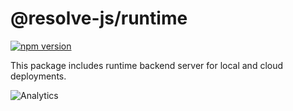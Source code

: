 # **@resolve-js/runtime**

[![npm version](https://badge.fury.io/js/@resolve-js/runtime.svg)](https://badge.fury.io/js/@resolve-js/runtime)

This package includes runtime backend server for local and cloud deployments.

![Analytics](https://ga-beacon.appspot.com/UA-118635726-1/packages-resolve-runtime-readme?pixel)
